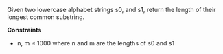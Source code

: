 Given two lowercase alphabet strings s0, and s1, return the length of their longest common substring.

**Constraints**

- n, m ≤ 1000 where n and m are the lengths of s0 and s1